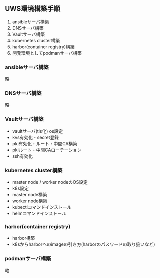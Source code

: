 ## UWS環境構築手順
1. ansibleサーバ構築
2. DNSサーバ構築
3. Vaultサーバ構築
4. kubernetes cluster構築
5. harbor(container registry)構築
6. 開発環境としてpodmanサーバ構築

### ansibleサーバ構築
略

### DNSサーバ構築
略

### Vaultサーバ構築
- vaultサーバ(tls化) os設定
- kvs有効化・secret登録
- pki有効化・ルート・中間CA構築  
- pkiルート・中間CAローテーション
- ssh有効化

### kubernetes cluster構築
- master node / worker nodeのOS設定  
- k8s設定
- master node構築
- worker node構築
- kubectlコマンドインストール
- helmコマンドインストール

### harbor(container registry)
- harbor構築
- k8sからharborへのimageの引き方(harborのパスワードの取り扱いなど)

### podmanサーバ構築
略